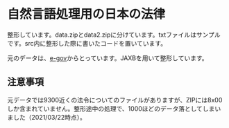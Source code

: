 # 自然言語処理用の日本の法律

整形しています。data.zipとdata2.zipに分けています。txtファイルはサンプルです。src内に整形した際に書いたコードを置いています。

元のデータは、[e-gov](https://elaws.e-gov.go.jp/download/)からとっています。JAXBを用いて整形しています。

## 注意事項
元データでは9300近くの法令についてのファイルがありますが、ZIPには8x00しか含まれていません。整形途中の処理で、1000ほどのデータ落としてしまいました（2021/03/22時点）。
